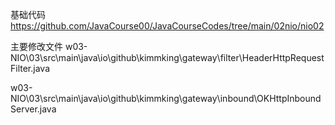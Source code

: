 基础代码 https://github.com/JavaCourse00/JavaCourseCodes/tree/main/02nio/nio02

主要修改文件 w03-NIO\03\src\main\java\io\github\kimmking\gateway\filter\HeaderHttpRequestFilter.java

w03-NIO\03\src\main\java\io\github\kimmking\gateway\inbound\OKHttpInboundServer.java
